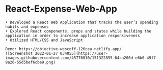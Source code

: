 # React-Expense-Web-App

    • Developed a React Web Application that tracks the user’s spending habits and expenses
    • Explored React components, props and states while building the application in order to increase application responsiveness 
    • Utilized HTML/CSS and JavaScript 
    
    Demo: https://objective-wescoff-126cea.netlify.app/
    ![Screenshot 2022-01-27 034055](https://user-images.githubusercontent.com/45776810/151322855-64ca200d-e6b0-49f7-9a26-55d5bef6cbe9.png)

    
    
